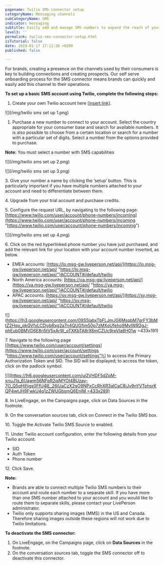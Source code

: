 ```yaml
---
pagename: Twilio SMS connector setup
categoryName: Messaging channels
subCategoryName: SMS
indicator: messaging
subtitle: Easily add and manage SMS numbers to expand the reach of your brand
level3: ''
permalink: twilio-sms-connector-setup.html
isTutorial: false
date: 2019-01-17 17:11:38 +0200
published: false

---
```

For brands, creating a presence on the channels used by their consumers is key to building connections and creating prospects. Our self serve onboarding process for the SMS connector means brands can quickly and easily add this channel to their operations.

**To set up a basic SMS account using Twilio, complete the following steps:**

1. Create your own Twilio account here \[[insert link](https://www.twilio.com/try-twilio)\].

![](/img/twilio sms set up 1.png)

1. Purchase a new number to connect to your account. Select the country appropriate for your consumer base and search for available numbers. It is also possible to choose from a certain location or search for a number with a particular set of digits. Select a number from the options provided to purchase.

**Note:** You must select a number with SMS capabilities

![](/img/twilio sms set up 2.png)

![](/img/twilio sms set up 3.png)

3\. Give your number a name by clicking the ‘setup’ button. This is particularly important if you have multiple numbers attached to your account and need to differentiate between them.

4\. Upgrade from your trial account and purchase credits.

5\. Configure the request URL, by navigating to the following page: [https://www.twilio.com/user/account/phone-numbers/incoming](https://www.twilio.com/user/account/phone-numbers/incoming "https://www.twilio.com/user/account/phone-numbers/incoming")

![](/img/twilio sms set up 4.png)

6\. Click on the red hyperlinked phone number you have just purchased, and add the relevant link for your location with your account number inserted, as below.

* EMEA accounts: [https://lo.msg-gw.liveperson.net/api/](https://lo.msg-gw.liveperson.net/api/ "https://lo.msg-gw.liveperson.net/api/")ACCOUNT#/default/twilio
* North America accounts: [https://va.msg-gw.liveperson.net/api/](https://va.msg-gw.liveperson.net/api/ "https://va.msg-gw.liveperson.net/api/")ACCOUNT#/default/twilio
* APAC accounts: [https://sy.msg-gw.liveperson.net/api/](https://sy.msg-gw.liveperson.net/api/ "https://sy.msg-gw.liveperson.net/api/")ACCOUNT#/default/twilio

![](https://lh3.googleusercontent.com/09S5labxTbFLJmJG6MspbM7grFY3bMtZ2Hqo_pkGVfxLCDjybRxg2a7n4QUGfim50p7zMXoUfeho9MvlWR2gJ-phEub0BMVD6E8n5tV5xArW_oTXKbTA8rX6mCZUc9rpVla6H01w =433x191)

7\. Navigate to the following page \[[https://www.twilio.com/user/account/settings](https://www.twilio.com/user/account/settings "https://www.twilio.com/user/account/settings")\] to access the Primary Authorization Token and SID. The SID will be displayed; to access the token, click on the padlock symbol.

[![](https://lh6.googleusercontent.com/uj2VHDF5dZpM-xnuJ1q_6Uawm56NFpR2qjMYOt4BUzay-7O_Q5qHifjigs0FfU4lE_26iUaCzX2gO9NPxCcRhXR3aICaC8iJv9nYVTphsrKQP4wtJH9FwkU4q1zZWUGbsmQ6EnIM =433x289)](https://www.twilio.com/user/account/settings)

8\. In LiveEngage, on the Campaigns page, click on Data Sources in the footnote.

9\. On the conversation sources tab, click on Connect in the Twilio SMS box.

10\. Toggle the Activate Twilio SMS Source to enabled.

11\. Under Twilio account configuration, enter the following details from your Twilio account:

* SID
* Auth Token
* Phone number

12\. Click Save.

**Note:**

* Brands are able to connect multiple Twilio SMS numbers to their account and route each number to a separate skill. If you have more than one SMS number attached to your account and you would like to route them to separate skills, please contact your LivePerson administrator.
* Twilio only supports sharing images (MMS) in the US and Canada. Therefore sharing images outside these regions will not work due to Twilio limitations.

**To deactivate the SMS connector:**

1. On LiveEngage, on the Campaigns page, click on **Data Sources** in the footnote.
2. On the conversation sources tab, toggle the SMS connector off to deactivate this connector.